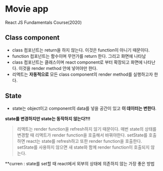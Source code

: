 # Movie app

React JS Fundamentals Course(2020)

## Class component
- class 컴포넌트는 return을 하지 않는다. 이것은 function이 아니기 때문이다.
- function 컴포넌트는 함수이며 무언가를 return 한다. 그리고 화면에 나타남
- class 컴포넌트는 클래스이며 react component로 부터 확장되고 화면에 나타난다. 이것을 render method 안에 넣어야만 한다. 
- 리액트는 **자동적으로** 모든 class component의 render method를 실행하고자 한다.


## State
- state는 object이고 component의 data를 넣을 공간이 있고 **이 데이터는 변한다**.

**state를 변경하지만 state는 동작하지 않는다?!!**
> 리액트는 render function을 refresh하지 않기 때문이다.
> 매번 state의 상태를 변경할 때 리액트가 render function을 호출해서 바꿔야한다.
> setState를 호출하면 react는 state를 refresh하고 또한 render function을 호출한다.
> setState를 사용하지 않으면 새 state와 함께 render function이 호출되지 않는다.

**curren
: state를 set할 때 react에서 외부의 상태에 의존하지 않는 가장 좋은 방법
